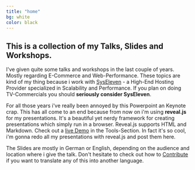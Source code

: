 ```yaml
---
title: "home"
bg: white
color: black
---
```


## This is a collection of my Talks, Slides and Workshops.
I've given quite some talks and workshops in the last couple of years. Mostly regarding E-Commerce and Web-Performance. These topics are kind of my thing because i work with [SysEleven](http://www.syseleven.de/) - a High-End Hosting Provider specialized in Scalability and Performance. If you plan on doing TV-Commercials you should **seriously consider SysEleven**.

For all those years i've really been annoyed by this Powerpoint an Keynote crap. This has all come to an end because from now on i'm using **reveal.js** for my presentations. It's a beautiful yet nerdy framework for creating presentations which simply run in a browser. Reveal.js supports HTML and Markdown. Check out a [live Demo](#tools) in the Tools-Section. In fact it's so cool, i'm gonna redo all my presentations with reveal.js and post them here.

The Slides are mostly in German or English, depending on the audience and location where i give the talk. Don't hesitate to check out how to [Contribute](#contribute) if you want to translate any of this into another language.